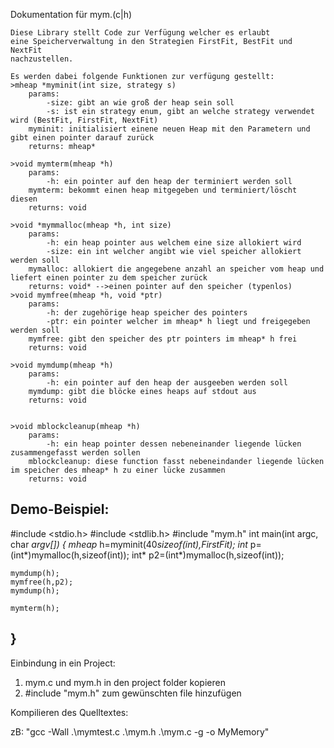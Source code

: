 Dokumentation für mym.(c|h)

    Diese Library stellt Code zur Verfügung welcher es erlaubt
    eine Speicherverwaltung in den Strategien FirstFit, BestFit und NextFit
    nachzustellen.

    Es werden dabei folgende Funktionen zur verfügung gestellt:
    >mheap *myminit(int size, strategy s)
        params:
            -size: gibt an wie groß der heap sein soll
            -s: ist ein strategy enum, gibt an welche strategy verwendet wird (BestFit, FirstFit, NextFit)
        myminit: initialisiert einene neuen Heap mit den Parametern und gibt einen pointer darauf zurück
        returns: mheap*

    >void mymterm(mheap *h)
        params:
            -h: ein pointer auf den heap der terminiert werden soll
        mymterm: bekommt einen heap mitgegeben und terminiert/löscht diesen
        returns: void

    >void *mymmalloc(mheap *h, int size)
        params:
            -h: ein heap pointer aus welchem eine size allokiert wird
            -size: ein int welcher angibt wie viel speicher allokiert werden soll
        mymalloc: allokiert die angegebene anzahl an speicher vom heap und liefert einen pointer zu dem speicher zurück
        returns: void* -->einen pointer auf den speicher (typenlos)
    >void mymfree(mheap *h, void *ptr)
        params:
            -h: der zugehörige heap speicher des pointers
            -ptr: ein pointer welcher im mheap* h liegt und freigegeben werden soll
        mymfree: gibt den speicher des ptr pointers im mheap* h frei
        returns: void

    >void mymdump(mheap *h)
        params:
            -h: ein pointer auf den heap der ausgeeben werden soll
        mymdump: gibt die blöcke eines heaps auf stdout aus
        returns: void
        

    >void mblockcleanup(mheap *h)
        params:
            -h: ein heap pointer dessen nebeneinander liegende lücken zusammengefasst werden sollen
        mblockcleanup: diese function fasst nebeneindander liegende lücken im speicher des mheap* h zu einer lücke zusammen
        returns: void

Demo-Beispiel:
--------------------------------------
#include <stdio.h>
#include <stdlib.h>
#include "mym.h"
int main(int argc, char *argv[])
{
    mheap* h=myminit(40*sizeof(int),FirstFit);
    int* p=(int*)mymalloc(h,sizeof(int));
    int* p2=(int*)mymalloc(h,sizeof(int));

    mymdump(h);
    mymfree(h,p2);
    mymdump(h);

    mymterm(h);

}
--------------------------------------

Einbindung in ein Project:
1) mym.c und mym.h in den project folder kopieren
2) #include "mym.h" zum gewünschten file hinzufügen

Kompilieren des Quelltextes:

zB: "gcc -Wall .\mymtest.c .\mym.h .\mym.c -g -o MyMemory"
